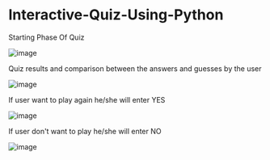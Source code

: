 # Interactive-Quiz-Using-Python

Starting Phase Of Quiz

![image](https://user-images.githubusercontent.com/111111449/206851160-e3663a4a-1f45-4802-a2ac-38b4a9c79737.png)

Quiz results and comparison between the answers and guesses by the user

![image](https://user-images.githubusercontent.com/111111449/206851276-88d1e411-fc41-4832-ba74-9fc7b65d9d7a.png)

If user want to play again he/she will enter YES

![image](https://user-images.githubusercontent.com/111111449/206851407-848c8281-3b14-4681-8926-a0d2bd02f045.png)

If user don't want to play he/she will enter NO

![image](https://user-images.githubusercontent.com/111111449/206851475-fd8d1f44-8378-4398-9426-5a76811fc09c.png)
